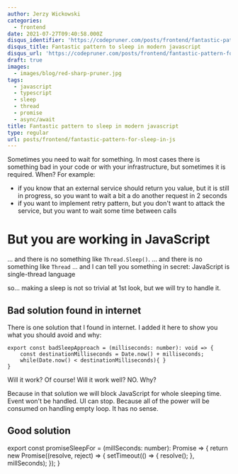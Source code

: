 ```yaml
---
author: Jerzy Wickowski
categories:
  - frontend
date: 2021-07-27T09:40:58.000Z
disqus_identifier: 'https://codepruner.com/posts/frontend/fantastic-pattern-for-sleep-in-js'
disqus_title: Fantastic pattern to sleep in modern javascript
disqus_url: 'https://codepruner.com/posts/frontend/fantastic-pattern-for-sleep-in-js'
draft: true
images:
  - images/blog/red-sharp-pruner.jpg
tags:
  - javascript
  - typescript
  - sleep
  - thread
  - promise
  - async/await
title: Fantastic pattern to sleep in modern javascript
type: regular
url: posts/frontend/fantastic-pattern-for-sleep-in-js
---
```


Sometimes you need to wait for something. In most cases there is something bad in your code or with your infrastructure, but sometimes it is required. When?
For example:
 - if you know that an external service should return you value, but it is still in progress, so you want to wait a bit a do another request in 2 seconds
 - if you want to implement retry pattern, but you don't want to attack the service, but you want to wait some time between calls

# But you are working in JavaScript
... and there is no something like `Thread.Sleep()`. 
... and there is no something like `Thread`
... and I can tell you something in secret: JavaScript is single-thread language

so... making a sleep is not so trivial at 1st look, but we will try to handle it.

## Bad solution found in internet
There is one solution that I found in internet. I added it here to show you what you should avoid and why:
```
export const badSleepApproach = (milliseconds: number): void => {
    const destinationMilliseconds = Date.now() + milliseconds;
    while(Date.now() < destinationMilliseconds){ }
}
```
Will it work? Of course!
Will it work well? NO. Why?

Because in that solution we will block JavaScript for whole sleeping time. Event won't be handled. UI can stop. Because all of the power will be consumed on handling empty loop. It has no sense.

## Good solution

export const promiseSleepFor = (millSeconds: number): Promise<void> => {
    return new Promise<void>((resolve, reject) => {
        setTimeout(() => {
            resolve();
        }, millSeconds);
    });
}
